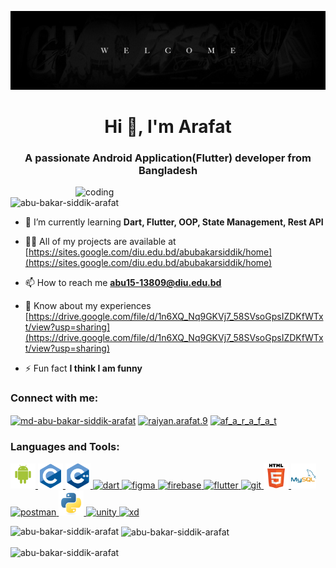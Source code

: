 ![logo](https://github.com/Abu-Bakar-Siddik-Arafat/Abu-Bakar-Siddik-Arafat/blob/main/1653513627585.jpeg)
<h1 align="center">Hi 👋, I'm Arafat</h1>
<h3 align="center">A passionate Android Application(Flutter) developer from Bangladesh</h3>
<img align="right" alt="coding" width="400" src="https://miro.medium.com/max/1360/0*7Q3yvSIv_t0ioJ-Z.gif">
<p align="left"> <img src="https://komarev.com/ghpvc/?username=abu-bakar-siddik-arafat&label=Profile%20views&color=0e75b6&style=flat" alt="abu-bakar-siddik-arafat" /> </p>

- 🌱 I’m currently learning **Dart, Flutter, OOP, State Management, Rest API**

- 👨‍💻 All of my projects are available at [https://sites.google.com/diu.edu.bd/abubakarsiddik/home](https://sites.google.com/diu.edu.bd/abubakarsiddik/home)

- 📫 How to reach me **abu15-13809@diu.edu.bd**

- 📄 Know about my experiences [https://drive.google.com/file/d/1n6XQ_Nq9GKVj7_58SVsoGpsIZDKfWTxt/view?usp=sharing](https://drive.google.com/file/d/1n6XQ_Nq9GKVj7_58SVsoGpsIZDKfWTxt/view?usp=sharing)

- ⚡ Fun fact **I think I am funny**

<h3 align="left">Connect with me:</h3>
<p align="left">
<a href="https://linkedin.com/in/md-abu-bakar-siddik-arafat" target="blank"><img align="center" src="https://raw.githubusercontent.com/rahuldkjain/github-profile-readme-generator/master/src/images/icons/Social/linked-in-alt.svg" alt="md-abu-bakar-siddik-arafat" height="30" width="40" /></a>
<a href="https://fb.com/raiyan.arafat.9" target="blank"><img align="center" src="https://raw.githubusercontent.com/rahuldkjain/github-profile-readme-generator/master/src/images/icons/Social/facebook.svg" alt="raiyan.arafat.9" height="30" width="40" /></a>
<a href="https://instagram.com/af_a_r_a_f_a_t" target="blank"><img align="center" src="https://raw.githubusercontent.com/rahuldkjain/github-profile-readme-generator/master/src/images/icons/Social/instagram.svg" alt="af_a_r_a_f_a_t" height="30" width="40" /></a>
</p>

<h3 align="left">Languages and Tools:</h3>
<p align="left"> <a href="https://developer.android.com" target="_blank" rel="noreferrer"> <img src="https://raw.githubusercontent.com/devicons/devicon/master/icons/android/android-original-wordmark.svg" alt="android" width="40" height="40"/> </a> <a href="https://www.cprogramming.com/" target="_blank" rel="noreferrer"> <img src="https://raw.githubusercontent.com/devicons/devicon/master/icons/c/c-original.svg" alt="c" width="40" height="40"/> </a> <a href="https://www.w3schools.com/cpp/" target="_blank" rel="noreferrer"> <img src="https://raw.githubusercontent.com/devicons/devicon/master/icons/cplusplus/cplusplus-original.svg" alt="cplusplus" width="40" height="40"/> </a> <a href="https://dart.dev" target="_blank" rel="noreferrer"> <img src="https://www.vectorlogo.zone/logos/dartlang/dartlang-icon.svg" alt="dart" width="40" height="40"/> </a> <a href="https://www.figma.com/" target="_blank" rel="noreferrer"> <img src="https://www.vectorlogo.zone/logos/figma/figma-icon.svg" alt="figma" width="40" height="40"/> </a> <a href="https://firebase.google.com/" target="_blank" rel="noreferrer"> <img src="https://www.vectorlogo.zone/logos/firebase/firebase-icon.svg" alt="firebase" width="40" height="40"/> </a> <a href="https://flutter.dev" target="_blank" rel="noreferrer"> <img src="https://www.vectorlogo.zone/logos/flutterio/flutterio-icon.svg" alt="flutter" width="40" height="40"/> </a> <a href="https://git-scm.com/" target="_blank" rel="noreferrer"> <img src="https://www.vectorlogo.zone/logos/git-scm/git-scm-icon.svg" alt="git" width="40" height="40"/> </a> <a href="https://www.w3.org/html/" target="_blank" rel="noreferrer"> <img src="https://raw.githubusercontent.com/devicons/devicon/master/icons/html5/html5-original-wordmark.svg" alt="html5" width="40" height="40"/> </a> <a href="https://www.mysql.com/" target="_blank" rel="noreferrer"> <img src="https://raw.githubusercontent.com/devicons/devicon/master/icons/mysql/mysql-original-wordmark.svg" alt="mysql" width="40" height="40"/> </a> <a href="https://postman.com" target="_blank" rel="noreferrer"> <img src="https://www.vectorlogo.zone/logos/getpostman/getpostman-icon.svg" alt="postman" width="40" height="40"/> </a> <a href="https://www.python.org" target="_blank" rel="noreferrer"> <img src="https://raw.githubusercontent.com/devicons/devicon/master/icons/python/python-original.svg" alt="python" width="40" height="40"/> </a> <a href="https://unity.com/" target="_blank" rel="noreferrer"> <img src="https://www.vectorlogo.zone/logos/unity3d/unity3d-icon.svg" alt="unity" width="40" height="40"/> </a> <a href="https://www.adobe.com/products/xd.html" target="_blank" rel="noreferrer"> <img src="https://cdn.worldvectorlogo.com/logos/adobe-xd.svg" alt="xd" width="40" height="40"/> </a> </p>

<p><img align="left" src="https://github-readme-stats.vercel.app/api/top-langs?username=abu-bakar-siddik-arafat&show_icons=true&locale=en&layout=compact" alt="abu-bakar-siddik-arafat" /></p>

<p>&nbsp;<img align="center" src="https://github-readme-stats.vercel.app/api?username=abu-bakar-siddik-arafat&show_icons=true&locale=en" alt="abu-bakar-siddik-arafat" /></p>

<p><img align="center" src="https://github-readme-streak-stats.herokuapp.com/?user=abu-bakar-siddik-arafat&" alt="abu-bakar-siddik-arafat" /></p>
